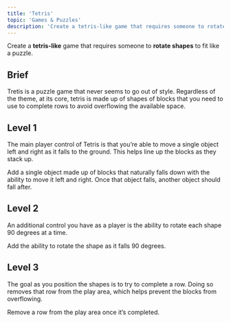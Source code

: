 ```yaml
---
title: 'Tetris'
topic: 'Games & Puzzles'
description: 'Create a tetris-like game that requires someone to rotate shapes to fit like a puzzle.'
---
```

Create a <strong className="color-blue">tetris-like</strong> game that requires someone to <strong className="color-purple">rotate shapes</strong> to fit like a puzzle.

## Brief

Tretis is a puzzle game that never seems to go out of style. Regardless of the theme, at its core, tetris is made up of shapes of blocks that you need to use to complete rows to avoid overflowing the available space.

## Level 1

The main player control of Tetris is that you’re able to move a single object left and right as it falls to the ground. This helps line up the blocks as they stack up.

Add a single object made up of blocks that naturally falls down with the ability to move it left and right. Once that object falls, another object should fall after.

## Level 2

An additional control you have as a player is the ability to rotate each shape 90 degrees at a time.

Add the ability to rotate the shape as it falls 90 degrees.

## Level 3

The goal as you position the shapes is to try to complete a row. Doing so removes that row from the play area, which helps prevent the blocks from overflowing.

Remove a row from the play area once it’s completed.


